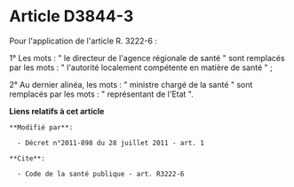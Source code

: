 # Article D3844-3

Pour l'application de l'article R. 3222-6 : 

1° Les mots : " le directeur de l'agence régionale de santé " sont remplacés par les mots : " l'autorité localement
compétente en matière de santé " ; 

2° Au dernier alinéa, les mots : " ministre chargé de la santé " sont remplacés par les mots : " représentant de l'Etat ".

**Liens relatifs à cet article**

	**Modifié par**:

	  - Décret n°2011-898 du 28 juillet 2011 - art. 1

	**Cite**:

	  - Code de la santé publique - art. R3222-6
